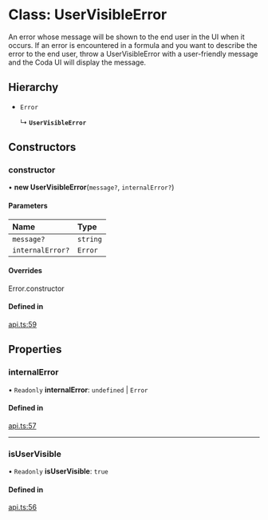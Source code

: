 # Class: UserVisibleError

An error whose message will be shown to the end user in the UI when it occurs.
If an error is encountered in a formula and you want to describe the error
to the end user, throw a UserVisibleError with a user-friendly message
and the Coda UI will display the message.

## Hierarchy

- `Error`

  ↳ **`UserVisibleError`**

## Constructors

### constructor

• **new UserVisibleError**(`message?`, `internalError?`)

#### Parameters

| Name | Type |
| :------ | :------ |
| `message?` | `string` |
| `internalError?` | `Error` |

#### Overrides

Error.constructor

#### Defined in

[api.ts:59](https://github.com/coda/packs-sdk/blob/main/api.ts#L59)

## Properties

### internalError

• `Readonly` **internalError**: `undefined` \| `Error`

#### Defined in

[api.ts:57](https://github.com/coda/packs-sdk/blob/main/api.ts#L57)

___

### isUserVisible

• `Readonly` **isUserVisible**: ``true``

#### Defined in

[api.ts:56](https://github.com/coda/packs-sdk/blob/main/api.ts#L56)
